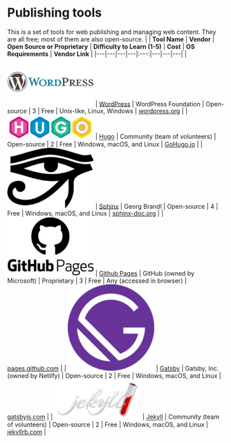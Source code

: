 # Publishing tools
This is a set of tools for web publishing and managing web content. They are all free; most of them are also open-source.
|  | **Tool Name** | **Vendor** | **Open Source or Proprietary** | **Difficulty to Learn (1-5)** | **Cost** | **OS Requirements** | **Vendor Link** |
|---|---|---|---|:---:|---|---|---|
| <img src="WordPress-Logo-2008-present.jpg" alt="WordPress" width="200"/> | [WordPress](WordPress.md) | WordPress Foundation | Open-source | 3 | Free | Unix-like, Linux, Windows | [wordpress.org](wordpress.org) |
| <img src="Hugo_logo.png" alt="Hugo" width="200"/>  | [Hugo](Hugo.md) | Community (team of volunteers) | Open-source | 2 | Free | Windows, macOS, and Linux | [GoHugo.io](GoHugo.io) |
| <img src="Sphinx_logo.png" alt="Sphinx" width="200"/>  | [Sphinx](Sphinx.md) | Georg Brandl | Open-source | 4 | Free | Windows, macOS, and Linux | [sphinx-doc.org](www.sphinx-doc.org) |
| <img src="GH-Pages.png" alt="Github Pages" width="200"/>  | [Github Pages](Github_Pages.md) | GitHub (owned by Microsoft) | Proprietary | 3 | Free | Any (accessed in browser) | [pages.github.com](pages.github.com) |
| <img src="Gatsby_Logo.png" alt="Gatsby" width="200"/>  | [Gatsby](Gatsby.md) | Gatsby, Inc. (owned by Netlify) | Open-source | 2 | Free | Windows, macOS, and Linux | [gatsbyjs.com](gatsbyjs.com) |
|  <img src="Jekyll_(software)_Logo.png" alt="Jekyll" width="200"/> | [Jekyll](Jekyll.md) | Community (team of volunteers) | Open-source | 2 | Free | Windows, macOS, and Linux | [jekyllrb.com](jekyllrb.com) |
